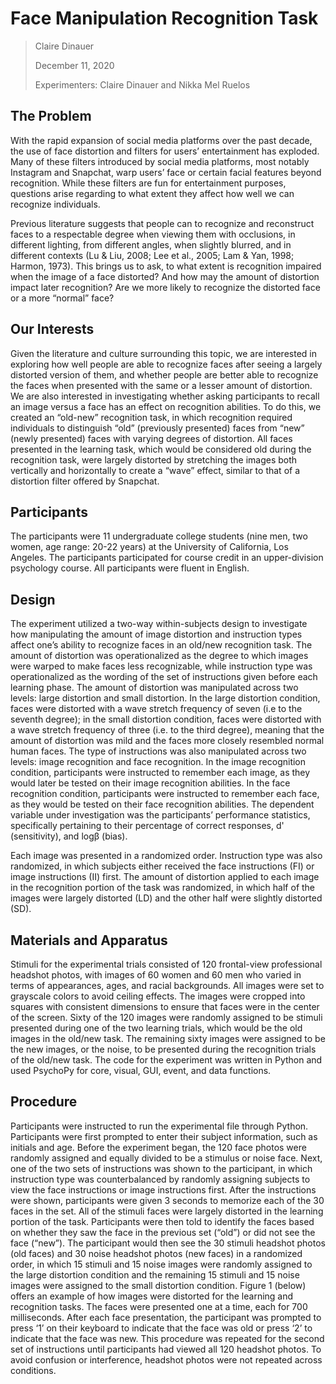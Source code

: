 #  Face Manipulation Recognition Task
> Claire Dinauer
> 
> December 11, 2020
> 
> Experimenters: Claire Dinauer and Nikka Mel Ruelos
 
## The Problem

With the rapid expansion of social media platforms over the past decade, the use of face distortion and filters for users’ entertainment has exploded. Many of these filters introduced by social media platforms, most notably Instagram and Snapchat, warp users’ face or certain facial features beyond recognition. While these filters are fun for entertainment purposes, questions arise regarding to what extent they affect how well we can recognize individuals. 

Previous literature suggests that people can to recognize and reconstruct faces to a respectable degree when viewing them with occlusions, in different lighting, from different angles, when slightly blurred, and in different contexts (Lu & Liu, 2008; Lee et al., 2005; Lam & Yan, 1998; Harmon, 1973). This brings us to ask, to what extent is recognition impaired when the image of a face distorted? And how may the amount of distortion impact later recognition? Are we more likely to recognize the distorted face or a more “normal” face?

## Our Interests

Given the literature and culture surrounding this topic, we are interested in exploring how well people are able to recognize faces after seeing a largely distorted version of them, and whether people are better able to recognize the faces when presented with the same or a lesser amount of distortion. We are also interested in investigating whether asking participants to recall an image versus a face has an effect on recognition abilities. To do this, we created an “old-new” recognition task, in which recognition required individuals to distinguish “old” (previously presented) faces from “new” (newly presented) faces with varying degrees of distortion. All faces presented in the learning task, which would be considered old during the recognition task, were largely distorted by stretching the images both vertically and horizontally to create a “wave” effect, similar to that of a distortion filter offered by Snapchat. 

## Participants

The participants were 11 undergraduate college students (nine men, two women, age range: 20-22 years) at the University of California, Los Angeles. The participants participated for course credit in an upper-division psychology course. All participants were fluent in English.

## Design

The experiment utilized a two-way within-subjects design to investigate how manipulating the amount of image distortion and instruction types affect one’s ability to recognize faces in an old/new recognition task. The amount of distortion was operationalized as the degree to which images were warped to make faces less recognizable, while instruction type was operationalized as the wording of the set of instructions given before each learning phase. The amount of distortion was manipulated across two levels: large distortion and small distortion. In the large distortion condition, faces were distorted with a wave stretch frequency of seven (i.e to the seventh degree); in the small distortion condition, faces were distorted with a wave stretch frequency of three (i.e. to the third degree), meaning that the amount of distortion was mild and the faces more closely resembled normal human faces. The type of instructions was also manipulated across two levels: image recognition and face recognition. In the image recognition condition, participants were instructed to remember each image, as they would later be tested on their image recognition abilities. In the face recognition condition, participants were instructed to remember each face, as they would be tested on their face recognition abilities. The dependent variable under investigation was the participants’ performance statistics, specifically pertaining to their percentage of correct responses, d' (sensitivity), and logβ (bias).

Each image was presented in a randomized order. Instruction type was also randomized, in which subjects either received the face instructions (FI) or image instructions (II) first. The amount of distortion applied to each image in the recognition portion of the task was randomized, in which half of the images were largely distorted (LD) and the other half were slightly distorted (SD).

## Materials and Apparatus

Stimuli for the experimental trials consisted of 120 frontal-view professional headshot photos, with images of 60 women and 60 men who varied in terms of appearances, ages, and racial backgrounds. All images were set to grayscale colors to avoid ceiling effects. The images were cropped into squares with consistent dimensions to ensure that faces were in the center of the screen. Sixty of the 120 images were randomly assigned to be stimuli presented during one of the two learning trials, which would be the old images in the old/new task. The remaining sixty images were assigned to be the new images, or the noise, to be presented during the recognition trials of the old/new task. The code for the experiment was written in Python and used PsychoPy for core, visual, GUI, event, and data functions.

## Procedure

Participants were instructed to run the experimental file through Python. Participants were first prompted to enter their subject information, such as initials and age. Before the experiment began, the 120 face photos were randomly assigned and equally divided to be a stimulus or noise face. Next, one of the two sets of instructions was shown to the participant, in which instruction type was counterbalanced by randomly assigning subjects to view the face instructions or image instructions first. After the instructions were shown, participants were given 3 seconds to memorize each of the 30 faces in the set. All of the stimuli faces were largely distorted in the learning portion of the task. Participants were then told to identify the faces based on whether they saw the face in the previous set (“old”) or did not see the face (“new”). The participant would then see the 30 stimuli headshot photos (old faces) and 30 noise headshot photos (new faces) in a randomized order, in which 15 stimuli and 15 noise images were randomly assigned to the large distortion condition and the remaining 15 stimuli and 15 noise images were assigned to the small distortion condition. Figure 1 (below) offers an example of how images were distorted for the learning and recognition tasks. The faces were presented one at a time, each for 700 milliseconds. After each face presentation, the participant was prompted to press ‘1’ on their keyboard to indicate that the face was old or press ‘2’ to indicate that the face was new. This procedure was repeated for the second set of instructions until participants had viewed all 120 headshot photos. To avoid confusion or interference, headshot photos were not repeated across conditions.

